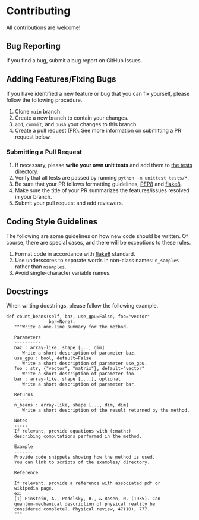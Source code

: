 # Contributing
All contributions are welcome!

## Bug Reporting
If you find a bug, submit a bug report on GitHub Issues. 

## Adding Features/Fixing Bugs
If you have identified a new feature or bug that you can fix yourself, please follow the following procedure.

1. Clone `main` branch.
2. Create a new branch to contain your changes. 
2. `add`, `commit`, and `push` your changes to this branch. 
3. Create a pull request (PR). See more information on submitting a PR request below.

### Submitting a Pull Request
1. If necessary, please **write your own unit tests** and add them to [the tests directory](https://github.com/rctn/sparsecoding/blob/main/docs/contributing.md). 
2. Verify that all tests are passed by running `python -m unittest tests/*`.
3. Be sure that your PR follows formatting guidelines, [PEP8](https://peps.python.org/pep-0008/) and [flake8](https://flake8.pycqa.org/en/latest/). 
4. Make sure the title of your PR summarizes the features/issues resolved in your branch. 
5. Submit your pull request and add reviewers. 

## Coding Style Guidelines
The following are some guidelines on how new code should be written. Of course, there are special cases, and there will be exceptions to these rules. 

1. Format code in accordance with [flake8](https://flake8.pycqa.org/en/latest/) standard.
2. Use underscores to separate words in non-class names: `n_samples` rather than `nsamples`.
3. Avoid single-character variable names.

## Docstrings
When writing docstrings, please follow the following example.

```
def count_beans(self, baz, use_gpu=False, foo="vector"
                bar=None):
   """Write a one-line summary for the method.

   Parameters
   ----------
   baz : array-like, shape [..., dim]
      Write a short description of parameter baz.
   use_gpu : bool, default=False
      Write a short description of parameter use_gpu.
   foo : str, {"vector", "matrix"}, default="vector"
      Write a short description of parameter foo.
   bar : array-like, shape [...,], optional
      Write a short description of parameter bar.

   Returns
   -------
   n_beans : array-like, shape [..., dim, dim]
      Write a short description of the result returned by the method.

   Notes
   -----
   If relevant, provide equations with (:math:)
   describing computations performed in the method.

   Example
   -------
   Provide code snippets showing how the method is used.
   You can link to scripts of the examples/ directory.

   Reference
   ---------
   If relevant, provide a reference with associated pdf or
   wikipedia page.
   ex: 
   [1] Einstein, A., Podolsky, B., & Rosen, N. (1935). Can 
   quantum-mechanical description of physical reality be 
   considered complete?. Physical review, 47(10), 777.
   """
```